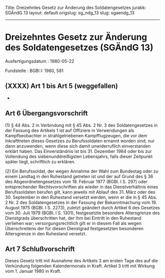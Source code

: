 Title: Dreizehntes Gesetz zur Änderung des Soldatengesetzes
jurabk: SGÄndG 13
layout: default
origslug: sg_ndg_13
slug: sgaendg_13

---

# Dreizehntes Gesetz zur Änderung des Soldatengesetzes (SGÄndG 13)

Ausfertigungsdatum
:   1980-05-22

Fundstelle
:   BGBl I: 1980, 581



## (XXXX) Art 1 bis Art 5 (weggefallen)

-


## Art 6 Übergangsvorschrift

(1) § 44 Abs. 2 in Verbindung mit § 45 Abs. 2 Nr. 3 des
Soldatengesetzes in der Fassung des Artikels 1 ist auf Offiziere in
Verwendungen als Kampfbeobachter in strahlgetriebenen Kampfflugzeugen,
die vor dem Inkrafttreten dieses Gesetzes zu Berufssoldaten ernannt
worden sind, nur dann anzuwenden, wenn diese sich damit unwiderruflich
einverstanden erklärt haben. Das Einverständnis ist bis 31. Dezember
1984 oder bis zur Vollendung des siebenunddreißigsten Lebensjahrs,
falls dieser Zeitpunkt später liegt, schriftlich zu erklären.

(2) Ein Berufssoldat, der wegen Annahme der Wahl zum Bundestag oder zu
einem Landtag in den Ruhestand getreten ist und der auf Grund des § 36
des Abgeordnetengesetzes vom 18. Februar 1977 (BGBl. I S. 297) oder
entsprechender Rechtsvorschriften als wieder in das Dienstverhältnis
eines Berufssoldaten berufen gilt, kann jeweils mit Ablauf des 31.
März oder des 30. September in den Ruhestand versetzt werden, wenn er
die in § 45 Abs. 2 Nr. 2 des Soldatengesetzes in der Fassung der
Bekanntmachung vom 19. August 1975 (BGBl. I S. 2273), zuletzt geändert
durch
Artikel 6 des Gesetzes vom 30. Juli 1979 (BGBl. I S. 1301),
festgesetzte besondere Altersgrenze des Dienstgrads überschritten hat,
der ihm bei Eintritt in den Ruhestand verliehen war;
versorgungsrechtlich gilt er in diesem Fall als wegen Überschreitens
der für diesen Dienstgrad festgesetzten besonderen Altersgrenze in den
Ruhestand versetzt.


## Art 7 Schlußvorschrift

Dieses Gesetz tritt mit Ausnahme des Artikels 3 am ersten Tage des auf
die Verkündung folgenden Kalendermonats in Kraft. Artikel 3 tritt mit
Wirkung vom 1. Januar 1980 in Kraft.


